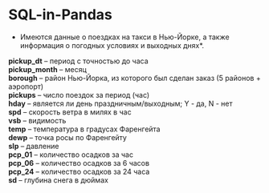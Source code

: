 # SQL-in-Pandas
* Имеются данные о поездках на такси в Нью-Йорке, а также информация о погодных условиях и выходных днях*.  

**pickup_dt** – период с точностью до часа  
**pickup_month** – месяц  
**borough** – район Нью-Йорка, из которого был сделан заказ (5 районов + аэропорт)  
**pickups** – число поездок за период (час)  
**hday** – является ли день праздничным/выходным; Y - да,  N - нет  
**spd** – скорость ветра в милях в час  
**vsb** – видимость  
**temp** – температура в градусах Фаренгейта  
**dewp** – точка росы по Фаренгейту  
**slp** – давление  
**pcp_01** – количество осадков за час  
**pcp_06** – количество осадков за 6 часов  
**pcp_24** – количество осадков за 24 часа  
**sd** – глубина снега в дюймах  
